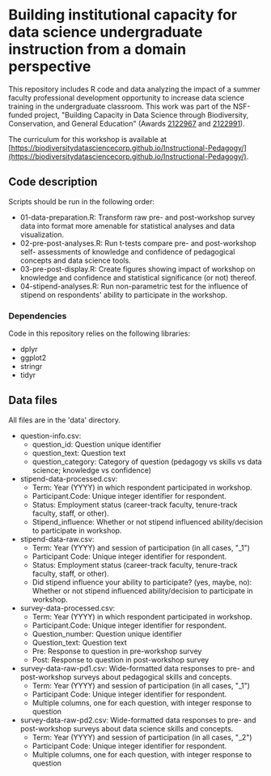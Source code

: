 # Building institutional capacity for data science undergraduate instruction from a domain perspective

This repository includes R code and data analyzing the impact of a summer 
faculty professional development opportunity to increase data science training 
in the undergraduate classroom. This work was part of the NSF-funded project, 
"Building Capacity in Data Science through Biodiversity, Conservation, and 
General Education" (Awards [2122967](https://www.nsf.gov/awardsearch/showAward?AWD_ID=2122967) 
and [2122991](https://www.nsf.gov/awardsearch/showAward?AWD_ID=2122991)).

The curriculum for this workshop is available at 
[https://biodiversitydatasciencecorp.github.io/Instructional-Pedagogy/](https://biodiversitydatasciencecorp.github.io/Instructional-Pedagogy/).
 
## Code description

Scripts should be run in the following order:

+ 01-data-preparation.R: Transform raw pre- and post-workshop survey data into 
format more amenable for statistical analyses and data visualization.
+ 02-pre-post-analyses.R: Run t-tests compare pre- and post-workshop self-
assessments of knowledge and confidence of pedagogical concepts and data 
science tools.
+ 03-pre-post-display.R: Create figures showing impact of workshop on knowledge 
and confidence and statistical significance (or not) thereof.
+ 04-stipend-analyses.R: Run non-parametric test for the influence of stipend 
on respondents' ability to participate in the workshop.

### Dependencies

Code in this repository relies on the following libraries:

+ dplyr
+ ggplot2
+ stringr
+ tidyr

## Data files

All files are in the 'data' directory.

+ question-info.csv: 
  + question_id: Question unique identifier
  + question_text: Question text
  + question_category: Category of question (pedagogy vs skills vs data 
  science; knowledge vs confidence)
+ stipend-data-processed.csv: 
  + Term: Year (YYYY) in which respondent participated in workshop.
  + Participant.Code: Unique integer identifier for respondent.
  + Status: Employment status (career-track faculty, tenure-track faculty, 
  staff, or other).
  + Stipend_influence: Whether or not stipend influenced ability/decision to 
  participate in workshop.
+ stipend-data-raw.csv: 
  + Term: Year (YYYY) and session of participation (in all cases, "_1")
  + Participant Code: Unique integer identifier for respondent.
  + Status: Employment status (career-track faculty, tenure-track faculty, 
  staff, or other).
  + Did stipend influence your ability to participate? (yes, maybe, no): 
  Whether or not stipend influenced ability/decision to participate in 
  workshop.
+ survey-data-processed.csv:
  + Term: Year (YYYY) in which respondent participated in workshop.
  + Participant.Code: Unique integer identifier for respondent.
  + Question_number: Question unique identifier
  + Question_text: Question text
  + Pre: Response to question in pre-workshop survey
  + Post: Response to question in post-workshop survey 
+ survey-data-raw-pd1.csv: Wide-formatted data responses to pre- and 
post-workshop surveys about pedagogical skills and concepts.
  + Term: Year (YYYY) and session of participation (in all cases, "_1")
  + Participant Code: Unique integer identifier for respondent.
  + Multiple columns, one for each question, with integer response to question
+ survey-data-raw-pd2.csv:  Wide-formatted data responses to pre- and 
post-workshop surveys about data science skills and concepts.
  + Term: Year (YYYY) and session of participation (in all cases, "_2")
  + Participant Code: Unique integer identifier for respondent.
  + Multiple columns, one for each question, with integer response to question
